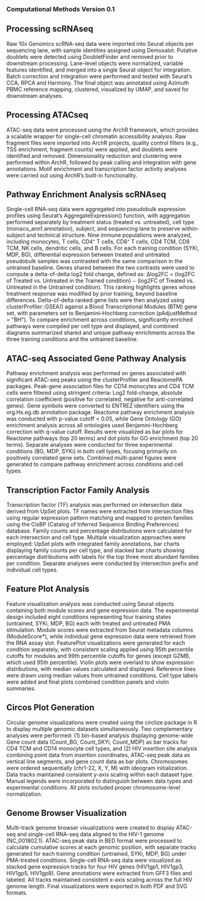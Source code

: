 ### Computational Methods Version 0.1

## Processing scRNAseq
Raw 10x Genomics scRNA-seq data were imported into Seurat objects per sequencing lane, with sample identities assigned using Demuxalot. Putative doublets were detected using DoubletFinder and removed prior to downstream processing. Lane-level objects were normalized, variable features identified, and merged into a single Seurat object for integration. Batch correction and integration were performed and tested with Seurat’s CCA, RPCA and Harmony. The final object was annotated using Azimuth PBMC reference mapping, clustered, visualized by UMAP, and saved for downstream analyses.

## Processing ATACseq
ATAC-seq data were processed using the ArchR framework, which provides a scalable wrapper for single-cell chromatin accessibility analysis. Raw fragment files were imported into ArchR projects, quality control filters (e.g., TSS enrichment, fragment counts) were applied, and doublets were identified and removed. Dimensionality reduction and clustering were performed within ArchR, followed by peak calling and integration with gene annotations. Motif enrichment and transcription factor activity analyses were carried out using ArchR’s built-in functionality.

## Pathway Enrichment Analysis scRNAseq
Single-cell RNA-seq data were aggregated into pseudobulk expression profiles using Seurat’s AggregateExpression() function, with aggregation performed separately by treatment status (treated vs. untreated), cell type (monaco_ann1 annotation), subject, and sequencing lane to preserve within-subject and technical structure. Nine immune populations were analyzed, including monocytes, T cells, CD4⁺ T cells, CD8⁺ T cells, CD4 TCM, CD8 TCM, NK cells, dendritic cells, and B cells. For each training condition (SYKi, MDP, BG), differential expression between treated and untreated pseudobulk samples was contrasted with the same comparison in the untrained baseline. Genes shared between the two contrasts were used to compute a delta-of-delta log2 fold change, defined as: 
Δlog2FC = (log2FC of Treated vs. Untreated in the Trained condition) − (log2FC of Treated vs. Untreated in the Untrained condition). 
This ranking highlights genes whose treatment response was modified by prior training, beyond baseline differences. Delta-of-delta ranked gene lists were then analyzed using clusterProfiler::GSEA() against a Blood Transcriptional Modules (BTM) gene set, with parameters set to Benjamini–Hochberg correction (pAdjustMethod = "BH"). To compare enrichment across conditions, significantly enriched pathways were compiled per cell type and displayed, and combined diagrams summarized shared and unique pathway enrichments across the three training conditions and the untrained baseline.

## ATAC-seq Associated Gene Pathway Analysis
Pathway enrichment analysis was performed on genes associated with significant ATAC-seq peaks using the clusterProfiler and ReactomePA packages. Peak-gene association files for CD14 monocytes and CD4 TCM cells were filtered using stringent criteria: Log2 fold-change, absolute correlation coefficient (positive for correlated, negative for anti-correlated genes). Gene symbols were converted to ENTREZ identifiers using the org.Hs.eg.db annotation package. Reactome pathway enrichment analysis was conducted with p-value cutoff < 0.05, while Gene Ontology (GO) enrichment analysis across all ontologies used Benjamini-Hochberg correction with q-value cutoff. Results were visualized as bar plots for Reactome pathways (top 20 terms) and dot plots for GO enrichment (top 20 terms). Separate analyses were conducted for three experimental conditions (BG, MDP, SYKi) in both cell types, focusing primarily on positively correlated gene sets. Combined multi-panel figures were generated to compare pathway enrichment across conditions and cell types.

## Transcription Factor Family Analysis
Transcription factor (TF) analysis was performed on intersection data derived from UpSet plots. TF names were extracted from intersection files using regular expression pattern matching and mapped to protein families using the CisBP (Catalog of Inferred Sequence Binding Preferences) database. Family counts and percentage distributions were calculated for each intersection and cell type. Multiple visualization approaches were employed: UpSet plots with integrated family annotations, bar charts displaying family counts per cell type, and stacked bar charts showing percentage distributions with labels for the top three most abundant families per condition. Separate analyses were conducted by intersection prefix and individual cell types.

## Feature Plot Analysis
Feature visualization analysis was conducted using Seurat objects containing both module scores and gene expression data. The experimental design included eight conditions representing four training states (untrained, SYKi, MDP, BG) each with treated and untreated PMA stimulation. Module scores were extracted from Seurat metadata columns (ModuleScore*), while individual gene expression data were retrieved from the RNA assay slot. FeaturePlot visualizations were generated for each condition separately, with consistent scaling applied using 95th percentile cutoffs for modules and 99th percentile cutoffs for genes (except GZMB, which used 95th percentile). Violin plots were overlaid to show expression distributions, with median values calculated and displayed. Reference lines were drawn using median values from untrained conditions. Cell type labels were added and final plots combined condition panels and violin summaries.

## Circos Plot Generation
Circular genome visualizations were created using the circlize package in R to display multiple genomic datasets simultaneously. Two complementary analyses were performed: (1) bin-based analysis displaying genome-wide Gene count data (Count_BG, Count_SKYi, Count_MDP) as bar tracks for CD4 TCM and CD14 monocyte cell types, and (2) HIV insertion site analysis combining point data from insertion coordinates, ATAC-seq peak data as vertical line segments, and gene count data as bar plots. Chromosomes were ordered sequentially (chr1-22, X, Y, M) with ideogram initialization. Data tracks maintained consistent y-axis scaling within each dataset type. Manual legends were incorporated to distinguish between data types and experimental conditions. All plots included proper chromosome-level normalization.

## Genome Browser Visualization
Multi-track genome browser visualizations were created to display ATAC-seq and single-cell RNA-seq data aligned to the HIV-1 genome (NC_001802.1). ATAC-seq peak data in BED format were processed to calculate cumulative scores at each genomic position, with separate tracks generated for each training condition (untrained, SYKi, MDP, BG) under PMA-treated conditions. Single-cell RNA-seq data were visualized as stacked gene expression tracks for four HIV genes (HIV1gp1, HIV1gp3, HIV1gp5, HIV1gp8). Gene annotations were extracted from GFF3 files and labeled. All tracks maintained consistent x-axis scaling across the full HIV genome length. Final visualizations were exported in both PDF and SVG formats.
